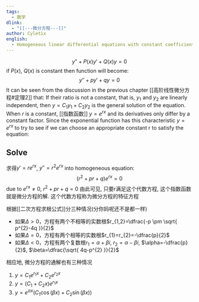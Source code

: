 ```yaml
---
tags:
  - 数学
dlink:
  - "[[---微分方程---]]"
author: Cyletix
english:
  - Homogeneous linear differential equations with constant coefficients
---
```

$$y''+P(x)y'+Q(x)y=0$$
if $P(x)$, $Q(x)$ is constant
then function will become:
$$y''+py'+qy=0$$
It can be seen from the discussion in the previous chapter [[高阶线性微分方程#定理2]] that: 
	If their ratio is not a constant, that is, $y_{1}$ and $y_{2}$ are linearly independent, then $y=C_{1}y_{1}+C_{2}y_{2}$ is the general solution of the equation. 
When $r$ is a constant, [[指数函数]] $y=e^{rx}$ and its derivatives only differ by a constant factor. 
Since the exponential function has this characteristic $y=e^{rx}$ to try to see if we can choose an appropriate constant r to satisfy the equation:

## Solve
求得$y'=re^{rx}$, $y''=r^{2}e^{rx}$
into homogeneous equation: $$(r^{2}+pr+q)e^{ rx }=0$$
due to $e^{ rx }\neq 0$, $r^{2}+pr+q=0$
由此可见, 只要r满足这个代数方程, 这个指数函数就是微分方程的解.
这个代数方程称为微分方程的特征方程

根据[[二次方程求根公式]]分三种情况(分你妈呢还不是都一样)
- 如果$\Delta > 0$，方程有两个不相等的实数根$r_{1,2}=\dfrac{-p \pm \sqrt{ p^{2}-4q }}{2}$
- 如果$\Delta = 0$，方程有两个相等的实数根$r_{1}=r_{2}=-\dfrac{p}{2}$
- 如果$\Delta < 0$，方程有两个复数根$r_{1}=\alpha+\beta i$, $r_{2}=\alpha-\beta i$, $\alpha=-\dfrac{p}{2}$, $\beta=\dfrac{\sqrt{ 4q-p^{2} }}{2}$


相应地, 微分方程的通解也有三种情况
1. $y=C_{1}e^{ r_{1}x }+C_{2}e^{ r_{2}x }$
2. $y=(C_{1}+C_{2}x)e^{ r_{1}x }$
3. $y=e^{ \alpha x }(C_{1}\cos(\beta x)+C_{2}\sin(\beta x))$

